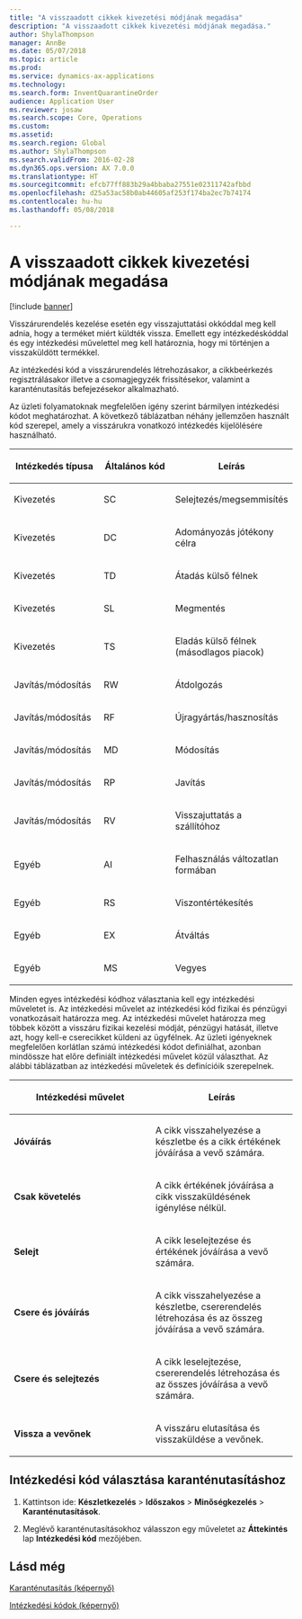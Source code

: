 ```yaml
---
title: "A visszaadott cikkek kivezetési módjának megadása"
description: "A visszaadott cikkek kivezetési módjának megadása."
author: ShylaThompson
manager: AnnBe
ms.date: 05/07/2018
ms.topic: article
ms.prod: 
ms.service: dynamics-ax-applications
ms.technology: 
ms.search.form: InventQuarantineOrder
audience: Application User
ms.reviewer: josaw
ms.search.scope: Core, Operations
ms.custom: 
ms.assetid: 
ms.search.region: Global
ms.author: ShylaThompson
ms.search.validFrom: 2016-02-28
ms.dyn365.ops.version: AX 7.0.0
ms.translationtype: HT
ms.sourcegitcommit: efcb77ff883b29a4bbaba27551e02311742afbbd
ms.openlocfilehash: d25a53ac58b0ab44605af253f174ba2ec7b74174
ms.contentlocale: hu-hu
ms.lasthandoff: 05/08/2018

---
```


# <a name="specify-how-to-dispose-of-returned-items"></a>A visszaadott cikkek kivezetési módjának megadása 

[!include [banner](../includes/banner.md)]


Visszárurendelés kezelése esetén egy visszajuttatási okkóddal meg kell adnia, hogy a terméket miért küldték vissza. Emellett egy intézkedéskóddal és egy intézkedési művelettel meg kell határoznia, hogy mi történjen a visszaküldött termékkel.

Az intézkedési kód a visszárurendelés létrehozásakor, a cikkbeérkezés regisztrálásakor illetve a csomagjegyzék frissítésekor, valamint a karanténutasítás befejezésekor alkalmazható.

Az üzleti folyamatoknak megfelelően igény szerint bármilyen intézkedési kódot meghatározhat. A következő táblázatban néhány jellemzően használt kód szerepel, amely a visszárukra vonatkozó intézkedés kijelölésére használható.

<table>
<colgroup>
<col style="width: 33%" />
<col style="width: 33%" />
<col style="width: 33%" />
</colgroup>
<thead>
<tr class="header">
<th><p>Intézkedés típusa</p></th>
<th><p>Általános kód</p></th>
<th><p>Leírás</p></th>
</tr>
</thead>
<tbody>
<tr class="odd">
<td><p>Kivezetés</p></td>
<td><p>SC</p></td>
<td><p>Selejtezés/megsemmisítés</p></td>
</tr>
<tr class="even">
<td><p>Kivezetés</p></td>
<td><p>DC</p></td>
<td><p>Adományozás jótékony célra</p></td>
</tr>
<tr class="odd">
<td><p>Kivezetés</p></td>
<td><p>TD</p></td>
<td><p>Átadás külső félnek</p></td>
</tr>
<tr class="even">
<td><p>Kivezetés</p></td>
<td><p>SL</p></td>
<td><p>Megmentés</p></td>
</tr>
<tr class="odd">
<td><p>Kivezetés</p></td>
<td><p>TS</p></td>
<td><p>Eladás külső félnek (másodlagos piacok)</p></td>
</tr>
<tr class="even">
<td><p>Javítás/módosítás</p></td>
<td><p>RW</p></td>
<td><p>Átdolgozás</p></td>
</tr>
<tr class="odd">
<td><p>Javítás/módosítás</p></td>
<td><p>RF</p></td>
<td><p>Újragyártás/hasznosítás</p></td>
</tr>
<tr class="even">
<td><p>Javítás/módosítás</p></td>
<td><p>MD</p></td>
<td><p>Módosítás</p></td>
</tr>
<tr class="odd">
<td><p>Javítás/módosítás</p></td>
<td><p>RP</p></td>
<td><p>Javítás</p></td>
</tr>
<tr class="even">
<td><p>Javítás/módosítás</p></td>
<td><p>RV</p></td>
<td><p>Visszajuttatás a szállítóhoz</p></td>
</tr>
<tr class="odd">
<td><p>Egyéb</p></td>
<td><p>AI</p></td>
<td><p>Felhasználás változatlan formában</p></td>
</tr>
<tr class="even">
<td><p>Egyéb</p></td>
<td><p>RS</p></td>
<td><p>Viszontértékesítés</p></td>
</tr>
<tr class="odd">
<td><p>Egyéb</p></td>
<td><p>EX</p></td>
<td><p>Átváltás</p></td>
</tr>
<tr class="even">
<td><p>Egyéb</p></td>
<td><p>MS</p></td>
<td><p>Vegyes</p></td>
</tr>
</tbody>
</table>


Minden egyes intézkedési kódhoz választania kell egy intézkedési műveletet is. Az intézkedési művelet az intézkedési kód fizikai és pénzügyi vonatkozásait határozza meg. Az intézkedési művelet határozza meg többek között a visszáru fizikai kezelési módját, pénzügyi hatását, illetve azt, hogy kell-e cserecikket küldeni az ügyfélnek. Az üzleti igényeknek megfelelően korlátlan számú intézkedési kódot definiálhat, azonban mindössze hat előre definiált intézkedési művelet közül választhat. Az alábbi táblázatban az intézkedési műveletek és definícióik szerepelnek.

<table>
<colgroup>
<col style="width: 50%" />
<col style="width: 50%" />
</colgroup>
<thead>
<tr class="header">
<th><p>Intézkedési művelet</p></th>
<th><p>Leírás</p></th>
</tr>
</thead>
<tbody>
<tr class="odd">
<td><p><strong>Jóváírás</strong></p></td>
<td><p>A cikk visszahelyezése a készletbe és a cikk értékének jóváírása a vevő számára.</p></td>
</tr>
<tr class="even">
<td><p><strong>Csak követelés</strong></p></td>
<td><p>A cikk értékének jóváírása a cikk visszaküldésének igénylése nélkül.</p></td>
</tr>
<tr class="odd">
<td><p><strong>Selejt</strong></p></td>
<td><p>A cikk leselejtezése és értékének jóváírása a vevő számára.</p></td>
</tr>
<tr class="even">
<td><p><strong>Csere és jóváírás</strong></p></td>
<td><p>A cikk visszahelyezése a készletbe, csererendelés létrehozása és az összeg jóváírása a vevő számára.</p></td>
</tr>
<tr class="odd">
<td><p><strong>Csere és selejtezés</strong></p></td>
<td><p>A cikk leselejtezése, csererendelés létrehozása és az összes jóváírása a vevő számára.</p></td>
</tr>
<tr class="even">
<td><p><strong>Vissza a vevőnek</strong></p></td>
<td><p>A visszáru elutasítása és visszaküldése a vevőnek.</p></td>
</tr>
</tbody>
</table>


## <a name="select-a-disposition-code-for-a-quarantine-order"></a>Intézkedési kód választása karanténutasításhoz

1.  Kattintson ide: **Készletkezelés** \> **Időszakos** \> **Minőségkezelés** \> **Karanténutasítások**.

2.  Meglévő karanténutasításokhoz válasszon egy műveletet az **Áttekintés** lap **Intézkedési kód** mezőjében.



## <a name="see-also"></a>Lásd még

[Karanténutasítás (képernyő)](https://technet.microsoft.com/en-us/library/aa554073(v=ax.60))

[Intézkedési kódok (képernyő)](https://technet.microsoft.com/en-us/library/hh597113\(v=ax.60\))

  



